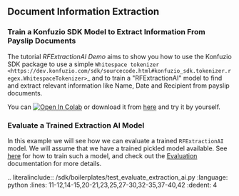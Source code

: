 ## Document Information Extraction

### Train a Konfuzio SDK Model to Extract Information From Payslip Documents

The tutorial *RFExtractionAI Demo* aims to show you how to use the Konfuzio SDK package to use a simple `Whitespace
tokenizer <https://dev.konfuzio.com/sdk/sourcecode.html#konfuzio_sdk.tokenizer.regex.WhitespaceTokenizer>`_ and to
train a "RFExtractionAI" model to find and extract relevant information like Name, Date and Recipient
from payslip documents.

You can <a href="https://colab.research.google.com/github/konfuzio-ai/document-ai-python-sdk/blob/master/docs/sdk/examples/RFExtractionAI%20Demo.ipynb">
<img src="https://colab.research.google.com/assets/colab-badge.svg" alt="Open In Colab"/></a> or download it from [here](https://github.com/konfuzio-ai/document-ai-python-sdk/blob/master/docs/sdk/examples/RFExtractionAI%20Demo.ipynb)
and try it by yourself.

### Evaluate a Trained Extraction AI Model

In this example we will see how we can evaluate a trained `RFExtractionAI` model. We will assume that we have a trained 
pickled model available. See [here](https://dev.konfuzio.com/sdk/examples/examples.html#train-a-konfuzio-sdk-model-to-extract-information-from-payslip-documents) 
for how to train such a model, and check out the [Evaluation](https://dev.konfuzio.com/sdk/sourcecode.html#ai-evaluation) 
documentation for more details.

.. literalinclude:: /sdk/boilerplates/test_evaluate_extraction_ai.py
   :language: python
   :lines: 11-12,14-15,20-21,23,25,27-30,32-35,37-40,42
   :dedent: 4
